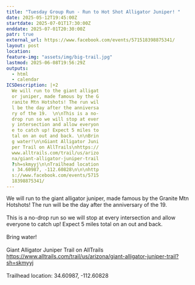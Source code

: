 ```yaml
---
title: "Tuesday Group Run - Run to Hot Shot Alligator Juniper! "
date: 2025-05-12T19:45:00Z
startdate: 2025-07-01T17:30:00Z
enddate: 2025-07-01T20:30:00Z
patr: true
external_url: https://www.facebook.com/events/571518398875341/
layout: post
location: 
feature-img: "assets/img/big-trail.jpg"
lastmod: 2025-06-08T19:56:29Z
outputs:
  - html
  - calendar
ICSDescription: |+2
  We will run to the giant alligat  or juniper, made famous by the G  ranite Mtn Hotshots! The run wil  l be the day after the anniversa  ry of the 19.  \n\nThis is a no-  drop run so we will stop at ever  y intersection and allow everyon  e to catch up! Expect 5 miles to  tal on an out and back. \n\nBrin  g water!\n\nGiant Alligator Juni  per Trail on AllTrails\nhttps://  www.alltrails.com/trail/us/arizo  na/giant-alligator-juniper-trail  ?sh=skmyyj\n\nTrailhead location  : 34.60987, -112.60828\n\n\nhttp  s://www.facebook.com/events/5715  18398875341/
---
```


We will run to the giant alligator juniper, made famous by the Granite Mtn Hotshots! The run will be the day after the anniversary of the 19.  <br>
  <br>
  This is a no-drop run so we will stop at every intersection and allow everyone to catch up! Expect 5 miles total on an out and back. <br>
  <br>
  Bring water!<br>
  <br>
  Giant Alligator Juniper Trail on AllTrails<br>
  [https://www.alltrails.com/trail/us/arizona/giant-alligator-juniper-trail?sh=skmyyj<br>
](https://www.alltrails.com/trail/us/arizona/giant-alligator-juniper-trail?sh=skmyyj<br>
)  <br>
  Trailhead location&#58; 34.60987, -112.60828<br>
  <br>
  <br>
  
